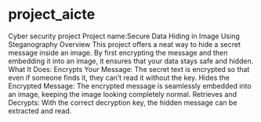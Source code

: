 # project_aicte
Cyber security project
Project name:Secure Data Hiding in Image Using Steganography
Overview
This project offers a neat way to hide a secret message inside an image. By first encrypting the message and then embedding it into an image, it ensures that your data stays safe and hidden.
What It Does:
Encrypts Your Message: The secret text is encrypted so that even if someone finds it, they can’t read it without the key.
Hides the Encrypted Message: The encrypted message is seamlessly embedded into an image, keeping the image looking completely normal.
Retrieves and Decrypts: With the correct decryption key, the hidden message can be extracted and read.

